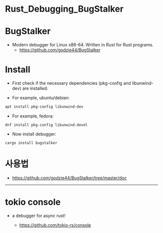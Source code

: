 # Rust_Debugging_BugStalker

# BugStalker
- Modern debugger for Linux x86-64. Written in Rust for Rust programs.
  - https://github.com/godzie44/BugStalker


# Install

- First check if the necessary dependencies (pkg-config and libunwind-dev) are installed:

- For example, ubuntu/debian:

```bash
apt install pkg-config libunwind-dev
```

- For example, fedora:

```
dnf install pkg-config libunwind-devel
```

- Now install debugger:
```bash
cargo install bugstalker
```

# 사용법
- https://github.com/godzie44/BugStalker/tree/master/doc

<hr>

# tokio console

- a debugger for async rust!

  - https://github.com/tokio-rs/console